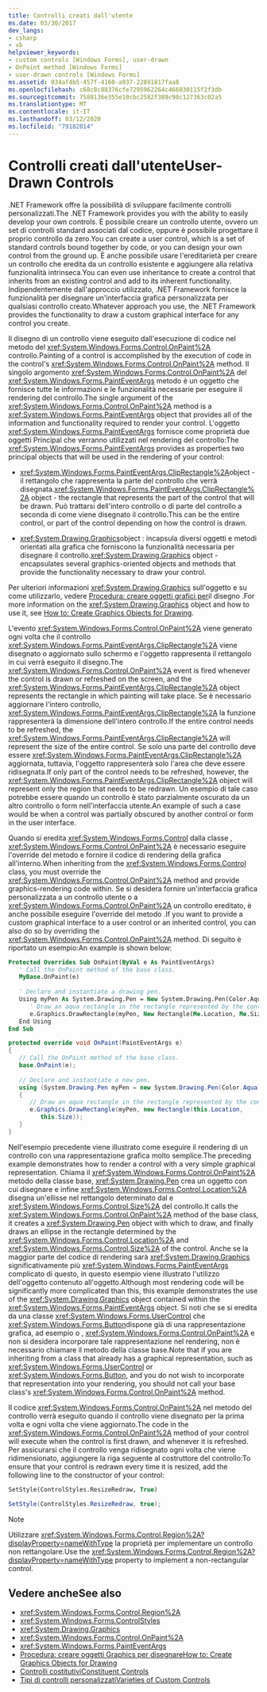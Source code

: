 ```yaml
---
title: Controlli creati dall'utente
ms.date: 03/30/2017
dev_langs:
- csharp
- vb
helpviewer_keywords:
- custom controls [Windows Forms], user-drawn
- OnPaint method [Windows Forms]
- user-drawn controls [Windows Forms]
ms.assetid: 034af4b5-457f-4160-a937-22891817faa8
ms.openlocfilehash: c68c8c88376cfe7295962264c466030115f2f3db
ms.sourcegitcommit: 7588136e355e10cbc2582f389c90c127363c02a5
ms.translationtype: MT
ms.contentlocale: it-IT
ms.lasthandoff: 03/12/2020
ms.locfileid: "79182014"
---
```

# <a name="user-drawn-controls"></a><span data-ttu-id="7ed0c-102">Controlli creati dall'utente</span><span class="sxs-lookup"><span data-stu-id="7ed0c-102">User-Drawn Controls</span></span>
<span data-ttu-id="7ed0c-103">.NET Framework offre la possibilità di sviluppare facilmente controlli personalizzati.</span><span class="sxs-lookup"><span data-stu-id="7ed0c-103">The .NET Framework provides you with the ability to easily develop your own controls.</span></span> <span data-ttu-id="7ed0c-104">È possibile creare un controllo utente, ovvero un set di controlli standard associati dal codice, oppure è possibile progettare il proprio controllo da zero.</span><span class="sxs-lookup"><span data-stu-id="7ed0c-104">You can create a user control, which is a set of standard controls bound together by code, or you can design your own control from the ground up.</span></span> <span data-ttu-id="7ed0c-105">È anche possibile usare l'ereditarietà per creare un controllo che eredita da un controllo esistente e aggiungere alla relativa funzionalità intrinseca.</span><span class="sxs-lookup"><span data-stu-id="7ed0c-105">You can even use inheritance to create a control that inherits from an existing control and add to its inherent functionality.</span></span> <span data-ttu-id="7ed0c-106">Indipendentemente dall'approccio utilizzato, .NET Framework fornisce la funzionalità per disegnare un'interfaccia grafica personalizzata per qualsiasi controllo creato.</span><span class="sxs-lookup"><span data-stu-id="7ed0c-106">Whatever approach you use, the .NET Framework provides the functionality to draw a custom graphical interface for any control you create.</span></span>  
  
 <span data-ttu-id="7ed0c-107">Il disegno di un controllo viene eseguito dall'esecuzione di codice nel metodo del <xref:System.Windows.Forms.Control.OnPaint%2A> controllo.</span><span class="sxs-lookup"><span data-stu-id="7ed0c-107">Painting of a control is accomplished by the execution of code in the control's <xref:System.Windows.Forms.Control.OnPaint%2A> method.</span></span> <span data-ttu-id="7ed0c-108">Il singolo argomento <xref:System.Windows.Forms.Control.OnPaint%2A> del <xref:System.Windows.Forms.PaintEventArgs> metodo è un oggetto che fornisce tutte le informazioni e le funzionalità necessarie per eseguire il rendering del controllo.</span><span class="sxs-lookup"><span data-stu-id="7ed0c-108">The single argument of the <xref:System.Windows.Forms.Control.OnPaint%2A> method is a <xref:System.Windows.Forms.PaintEventArgs> object that provides all of the information and functionality required to render your control.</span></span> <span data-ttu-id="7ed0c-109">L'oggetto <xref:System.Windows.Forms.PaintEventArgs> fornisce come proprietà due oggetti Principal che verranno utilizzati nel rendering del controllo:</span><span class="sxs-lookup"><span data-stu-id="7ed0c-109">The <xref:System.Windows.Forms.PaintEventArgs> provides as properties two principal objects that will be used in the rendering of your control:</span></span>  
  
- <span data-ttu-id="7ed0c-110"><xref:System.Windows.Forms.PaintEventArgs.ClipRectangle%2A>object - il rettangolo che rappresenta la parte del controllo che verrà disegnata.</span><span class="sxs-lookup"><span data-stu-id="7ed0c-110"><xref:System.Windows.Forms.PaintEventArgs.ClipRectangle%2A> object - the rectangle that represents the part of the control that will be drawn.</span></span> <span data-ttu-id="7ed0c-111">Può trattarsi dell'intero controllo o di parte del controllo a seconda di come viene disegnato il controllo.</span><span class="sxs-lookup"><span data-stu-id="7ed0c-111">This can be the entire control, or part of the control depending on how the control is drawn.</span></span>  
  
- <span data-ttu-id="7ed0c-112"><xref:System.Drawing.Graphics>object : incapsula diversi oggetti e metodi orientati alla grafica che forniscono la funzionalità necessaria per disegnare il controllo.</span><span class="sxs-lookup"><span data-stu-id="7ed0c-112"><xref:System.Drawing.Graphics> object - encapsulates several graphics-oriented objects and methods that provide the functionality necessary to draw your control.</span></span>  
  
 <span data-ttu-id="7ed0c-113">Per ulteriori informazioni <xref:System.Drawing.Graphics> sull'oggetto e su come utilizzarlo, vedere [Procedura: creare oggetti grafici per](../advanced/how-to-create-graphics-objects-for-drawing.md)il disegno .</span><span class="sxs-lookup"><span data-stu-id="7ed0c-113">For more information on the <xref:System.Drawing.Graphics> object and how to use it, see [How to: Create Graphics Objects for Drawing](../advanced/how-to-create-graphics-objects-for-drawing.md).</span></span>  
  
 <span data-ttu-id="7ed0c-114">L'evento <xref:System.Windows.Forms.Control.OnPaint%2A> viene generato ogni volta che il controllo <xref:System.Windows.Forms.PaintEventArgs.ClipRectangle%2A> viene disegnato o aggiornato sullo schermo e l'oggetto rappresenta il rettangolo in cui verrà eseguito il disegno.</span><span class="sxs-lookup"><span data-stu-id="7ed0c-114">The <xref:System.Windows.Forms.Control.OnPaint%2A> event is fired whenever the control is drawn or refreshed on the screen, and the <xref:System.Windows.Forms.PaintEventArgs.ClipRectangle%2A> object represents the rectangle in which painting will take place.</span></span> <span data-ttu-id="7ed0c-115">Se è necessario aggiornare l'intero controllo, <xref:System.Windows.Forms.PaintEventArgs.ClipRectangle%2A> la funzione rappresenterà la dimensione dell'intero controllo.</span><span class="sxs-lookup"><span data-stu-id="7ed0c-115">If the entire control needs to be refreshed, the <xref:System.Windows.Forms.PaintEventArgs.ClipRectangle%2A> will represent the size of the entire control.</span></span> <span data-ttu-id="7ed0c-116">Se solo una parte del controllo deve essere <xref:System.Windows.Forms.PaintEventArgs.ClipRectangle%2A> aggiornata, tuttavia, l'oggetto rappresenterà solo l'area che deve essere ridisegnata.</span><span class="sxs-lookup"><span data-stu-id="7ed0c-116">If only part of the control needs to be refreshed, however, the <xref:System.Windows.Forms.PaintEventArgs.ClipRectangle%2A> object will represent only the region that needs to be redrawn.</span></span> <span data-ttu-id="7ed0c-117">Un esempio di tale caso potrebbe essere quando un controllo è stato parzialmente oscurato da un altro controllo o form nell'interfaccia utente.</span><span class="sxs-lookup"><span data-stu-id="7ed0c-117">An example of such a case would be when a control was partially obscured by another control or form in the user interface.</span></span>  
  
 <span data-ttu-id="7ed0c-118">Quando si eredita <xref:System.Windows.Forms.Control> dalla classe , <xref:System.Windows.Forms.Control.OnPaint%2A> è necessario eseguire l'override del metodo e fornire il codice di rendering della grafica all'interno.</span><span class="sxs-lookup"><span data-stu-id="7ed0c-118">When inheriting from the <xref:System.Windows.Forms.Control> class, you must override the <xref:System.Windows.Forms.Control.OnPaint%2A> method and provide graphics-rendering code within.</span></span> <span data-ttu-id="7ed0c-119">Se si desidera fornire un'interfaccia grafica personalizzata a un controllo utente o a <xref:System.Windows.Forms.Control.OnPaint%2A> un controllo ereditato, è anche possibile eseguire l'override del metodo .</span><span class="sxs-lookup"><span data-stu-id="7ed0c-119">If you want to provide a custom graphical interface to a user control or an inherited control, you can also do so by overriding the <xref:System.Windows.Forms.Control.OnPaint%2A> method.</span></span> <span data-ttu-id="7ed0c-120">Di seguito è riportato un esempio:</span><span class="sxs-lookup"><span data-stu-id="7ed0c-120">An example is shown below:</span></span>  
  
```vb  
Protected Overrides Sub OnPaint(ByVal e As PaintEventArgs)  
   ' Call the OnPaint method of the base class.  
   MyBase.OnPaint(e)  
  
   ' Declare and instantiate a drawing pen.  
   Using myPen As System.Drawing.Pen = New System.Drawing.Pen(Color.Aqua)  
      ' Draw an aqua rectangle in the rectangle represented by the control.  
      e.Graphics.DrawRectangle(myPen, New Rectangle(Me.Location, Me.Size))  
   End Using
End Sub  
```  
  
```csharp  
protected override void OnPaint(PaintEventArgs e)  
{  
   // Call the OnPaint method of the base class.  
   base.OnPaint(e);  
  
   // Declare and instantiate a new pen.  
   using (System.Drawing.Pen myPen = new System.Drawing.Pen(Color.Aqua))  
   {
      // Draw an aqua rectangle in the rectangle represented by the control.  
      e.Graphics.DrawRectangle(myPen, new Rectangle(this.Location,
         this.Size));  
   }
}  
```  
  
 <span data-ttu-id="7ed0c-121">Nell'esempio precedente viene illustrato come eseguire il rendering di un controllo con una rappresentazione grafica molto semplice.</span><span class="sxs-lookup"><span data-stu-id="7ed0c-121">The preceding example demonstrates how to render a control with a very simple graphical representation.</span></span> <span data-ttu-id="7ed0c-122">Chiama il <xref:System.Windows.Forms.Control.OnPaint%2A> metodo della classe base, <xref:System.Drawing.Pen> crea un oggetto con cui disegnare e infine <xref:System.Windows.Forms.Control.Location%2A> disegna un'ellisse nel rettangolo determinato dal e <xref:System.Windows.Forms.Control.Size%2A> del controllo.</span><span class="sxs-lookup"><span data-stu-id="7ed0c-122">It calls the <xref:System.Windows.Forms.Control.OnPaint%2A> method of the base class, it creates a <xref:System.Drawing.Pen> object with which to draw, and finally draws an ellipse in the rectangle determined by the <xref:System.Windows.Forms.Control.Location%2A> and <xref:System.Windows.Forms.Control.Size%2A> of the control.</span></span> <span data-ttu-id="7ed0c-123">Anche se la maggior parte del codice di rendering sarà <xref:System.Drawing.Graphics> significativamente più <xref:System.Windows.Forms.PaintEventArgs> complicato di questo, in questo esempio viene illustrato l'utilizzo dell'oggetto contenuto all'oggetto.</span><span class="sxs-lookup"><span data-stu-id="7ed0c-123">Although most rendering code will be significantly more complicated than this, this example demonstrates the use of the <xref:System.Drawing.Graphics> object contained within the <xref:System.Windows.Forms.PaintEventArgs> object.</span></span> <span data-ttu-id="7ed0c-124">Si noti che se si eredita da una classe <xref:System.Windows.Forms.UserControl> che <xref:System.Windows.Forms.Button>dispone già di una rappresentazione grafica, ad esempio o , <xref:System.Windows.Forms.Control.OnPaint%2A> e non si desidera incorporare tale rappresentazione nel rendering, non è necessario chiamare il metodo della classe base.</span><span class="sxs-lookup"><span data-stu-id="7ed0c-124">Note that if you are inheriting from a class that already has a graphical representation, such as <xref:System.Windows.Forms.UserControl> or <xref:System.Windows.Forms.Button>, and you do not wish to incorporate that representation into your rendering, you should not call your base class's <xref:System.Windows.Forms.Control.OnPaint%2A> method.</span></span>  
  
 <span data-ttu-id="7ed0c-125">Il codice <xref:System.Windows.Forms.Control.OnPaint%2A> nel metodo del controllo verrà eseguito quando il controllo viene disegnato per la prima volta e ogni volta che viene aggiornato.</span><span class="sxs-lookup"><span data-stu-id="7ed0c-125">The code in the <xref:System.Windows.Forms.Control.OnPaint%2A> method of your control will execute when the control is first drawn, and whenever it is refreshed.</span></span> <span data-ttu-id="7ed0c-126">Per assicurarsi che il controllo venga ridisegnato ogni volta che viene ridimensionato, aggiungere la riga seguente al costruttore del controllo:</span><span class="sxs-lookup"><span data-stu-id="7ed0c-126">To ensure that your control is redrawn every time it is resized, add the following line to the constructor of your control:</span></span>  
  
```vb  
SetStyle(ControlStyles.ResizeRedraw, True)  
```  
  
```csharp  
SetStyle(ControlStyles.ResizeRedraw, true);  
```  
  
> [!NOTE]
> <span data-ttu-id="7ed0c-127">Utilizzare <xref:System.Windows.Forms.Control.Region%2A?displayProperty=nameWithType> la proprietà per implementare un controllo non rettangolare.</span><span class="sxs-lookup"><span data-stu-id="7ed0c-127">Use the <xref:System.Windows.Forms.Control.Region%2A?displayProperty=nameWithType> property to implement a non-rectangular control.</span></span>  
  
## <a name="see-also"></a><span data-ttu-id="7ed0c-128">Vedere anche</span><span class="sxs-lookup"><span data-stu-id="7ed0c-128">See also</span></span>

- <xref:System.Windows.Forms.Control.Region%2A>
- <xref:System.Windows.Forms.ControlStyles>
- <xref:System.Drawing.Graphics>
- <xref:System.Windows.Forms.Control.OnPaint%2A>
- <xref:System.Windows.Forms.PaintEventArgs>
- [<span data-ttu-id="7ed0c-129">Procedura: creare oggetti Graphics per disegnare</span><span class="sxs-lookup"><span data-stu-id="7ed0c-129">How to: Create Graphics Objects for Drawing</span></span>](../advanced/how-to-create-graphics-objects-for-drawing.md)
- [<span data-ttu-id="7ed0c-130">Controlli costitutivi</span><span class="sxs-lookup"><span data-stu-id="7ed0c-130">Constituent Controls</span></span>](constituent-controls.md)
- [<span data-ttu-id="7ed0c-131">Tipi di controlli personalizzati</span><span class="sxs-lookup"><span data-stu-id="7ed0c-131">Varieties of Custom Controls</span></span>](varieties-of-custom-controls.md)
